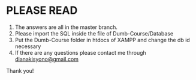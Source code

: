 # PLEASE READ
  1. The answers are all in the master branch.
  2. Please import the SQL inside the file of Dumb-Course/Database
  3. Put the Dumb-Course folder in htdocs of XAMPP and change the db id necessary
  4. If there are any questions please contact me through dianakisyono@gmail.com

  Thank you!
